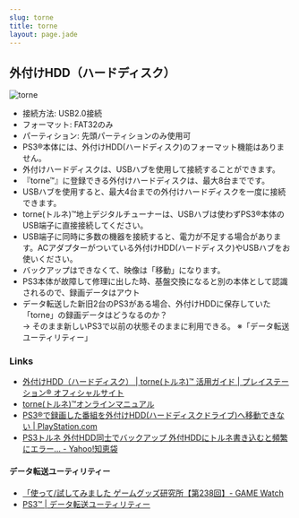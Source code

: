 ```yaml
---
slug: torne
title: torne
layout: page.jade
---
```


## 外付けHDD（ハードディスク）

![torne](http://www.jp.playstation.com/support/torne/guide/hdd/img/about_img01.gif)

- 接続方法: USB2.0接続
- フォーマット: FAT32のみ
- パーティション: 先頭パーティションのみ使用可
- PS3®本体には、外付けHDD(ハードディスク)のフォーマット機能はありません。
- 外付けハードディスクは、USBハブを使用して接続することができます。
- 『torne™』に登録できる外付けハードディスクは、最大8台までです。
- USBハブを使用すると、最大4台までの外付けハードディスクを一度に接続できます。
- torne(トルネ)™地上デジタルチューナーは、USBハブは使わずPS3®本体のUSB端子に直接接続してください。
- USB端子に同時に多数の機器を接続すると、電力が不足する場合があります。ACアダプターがついている外付けHDD(ハードディスク)やUSBハブをお使いください。
- バックアップはできなくて、映像は「移動」になります。
- PS3本体が故障して修理に出した時、基盤交換になると別の本体として認識されるので、録画データはアウト
- データ転送した新旧2台のPS3がある場合、外付けHDDに保存していた「torne」の録画データはどうなるのか？  
  → そのまま新しいPS3で以前の状態そのままに利用できる。 ※「データ転送ユーティリティー」


### Links

- [外付けHDD（ハードディスク） | torne(トルネ)™ 活用ガイド | プレイステーション® オフィシャルサイト](http://www.jp.playstation.com/support/torne/guide/hdd/data.html)
- [torne(トルネ)™オンラインマニュアル](http://torne.scej-online.jp/ready_02.html)
- [PS3®で録画した番組を外付けHDD(ハードディスクドライブ)へ移動できない | PlayStation.com](https://support.jp.playstation.com/app/answers/detail/a_id/861/)
- [PS3トルネ 外付HDD同士でバックアップ 外付HDDにトルネ書き込むと頻繁にエラー... - Yahoo!知恵袋](http://detail.chiebukuro.yahoo.co.jp/qa/question_detail/q1084185310)

#### データ転送ユーティリティー

- [「使って/試してみました ゲームグッズ研究所【第238回】- GAME Watch](http://game.watch.impress.co.jp/docs/series/ggl/20100810_386784.html)
- [PS3™ | データ転送ユーティリティー](http://manuals.playstation.net/document/jp/ps3/current/settings/transferutility.html)
